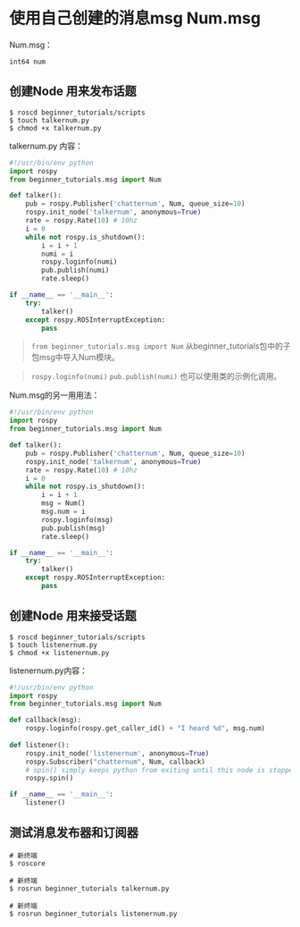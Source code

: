 # 使用自己创建的消息msg Num.msg

Num.msg：
```
int64 num
```

## 创建Node 用来发布话题
```shell
$ roscd beginner_tutorials/scripts
$ touch talkernum.py
$ chmod +x talkernum.py
```

talkernum.py 内容：
```python
#!/usr/bin/env python
import rospy
from beginner_tutorials.msg import Num

def talker():
    pub = rospy.Publisher('chatternum', Num, queue_size=10)
    rospy.init_node('talkernum', anonymous=True)
    rate = rospy.Rate(10) # 10hz
    i = 0
    while not rospy.is_shutdown():
        i = i + 1
        numi = i
        rospy.loginfo(numi)
        pub.publish(numi)
        rate.sleep()

if __name__ == '__main__':
    try:
        talker()
    except rospy.ROSInterruptException:
        pass
```
> `from beginner_tutorials.msg import Num` 从beginner_tutorials包中的子包msg中导入Num模块。

> `rospy.loginfo(numi)` `pub.publish(numi)` 也可以使用类的示例化调用。

Num.msg的另一用用法：
```python
#!/usr/bin/env python
import rospy
from beginner_tutorials.msg import Num

def talker():
    pub = rospy.Publisher('chatternum', Num, queue_size=10)
    rospy.init_node('talkernum', anonymous=True)
    rate = rospy.Rate(10) # 10hz
    i = 0
    while not rospy.is_shutdown():
        i = i + 1
        msg = Num()
        msg.num = i
        rospy.loginfo(msg)
        pub.publish(msg)
        rate.sleep()

if __name__ == '__main__':
    try:
        talker()
    except rospy.ROSInterruptException:
        pass
```

## 创建Node 用来接受话题

```shell
$ roscd beginner_tutorials/scripts
$ touch listenernum.py
$ chmod +x listenernum.py
```

listenernum.py内容：

```python
#!/usr/bin/env python
import rospy
from beginner_tutorials.msg import Num

def callback(msg):
    rospy.loginfo(rospy.get_caller_id() + "I heard %d", msg.num)
    
def listener():
    rospy.init_node('listenernum', anonymous=True)
    rospy.Subscriber("chatternum", Num, callback)
    # spin() simply keeps python from exiting until this node is stopped
    rospy.spin()

if __name__ == '__main__':
    listener()
```

## 测试消息发布器和订阅器

```shell
# 新终端
$ roscore

# 新终端
$ rosrun beginner_tutorials talkernum.py

# 新终端
$ rosrun beginner_tutorials listenernum.py
```

